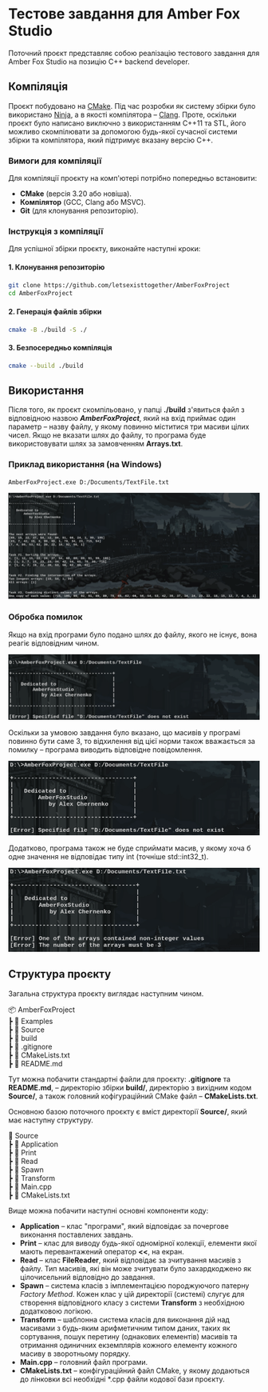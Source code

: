 
# Тестове завдання для Amber Fox Studio

Поточний проєкт представляє собою реалізацію тестового завдання для Amber Fox Studio на позицію C++ backend developer.
## Компіляція

Проєкт побудовано на [CMake](https://cmake.org/). Під час розробки як систему збірки було використано [Ninja](https://github.com/ninja-build/ninja), а в якості компілятора – [Clang](https://clang.llvm.org/cxx_status.html). Проте, оскільки проєкт було написано виключно з використанням C++11 та STL, його можливо скомпілювати за допомогою будь-якої сучасної системи збірки та компілятора, який підтримує вказану версію C++.

### Вимоги для компіляції  
Для компіляції проєкту на комп'ютері потрібно попередньо встановити:
- **CMake** (версія 3.20 або новіша).
- **Компілятор** (GCC, Clang або MSVC).  
- **Git** (для клонування репозиторію).

### Інструкція з компіляції  

Для успішної збірки проєкту, виконайте наступні кроки:  

#### 1. Клонування репозиторію  
```bash
git clone https://github.com/letsexisttogether/AmberFoxProject
cd AmberFoxProject
```
#### 2. Генерація файлів збірки 
```bash
cmake -B ./build -S ./
```
#### 3. Безпосередньо компіляція
```bash
cmake --build ./build
```
## Використання

Після того, як проєкт скомпільовано, у папці **./build** з'явиться файл з відповідною назвою **_AmberFoxProject_**, який на вхід приймає один параметр – назву файлу, у якому повинно міститися три масиви цілих чисел. Якщо не вказати шлях до файлу, то програма буде використовувати шлях за замовченням **Arrays.txt**.

### Приклад використання (на Windows)

```bash
AmberFoxProject.exe D:/Documents/TextFile.txt
```
![Результат правильного запуску програми](Examples/Example.png)

### Обробка помилок

Якщо на вхід програми було подано шлях до файлу, якого не існує, вона реагіє відповідним чином.

![](Examples/FalsePath.png)

Оскільки за умовою завдання було вказано, що масивів у програмі повинно бути саме 3, то відхилення від цієї норми також вважається за помилку – програма виводить відповідне повідомлення.

![](Examples/FalseAmount.png)

Додатково, програма також не буде сприймати масив, у якому хоча б одне значення не відповідає типу int (точніше std::int32_t).

![](Examples/FalseType.png)

## Структура проєкту

Загальна структура проєкту виглядає наступним чином.

📦 AmberFoxProject  
┣ 📂 Examples  
┣ 📂 Source  
┣ 📂 build  
┣ 📄 .gitignore  
┣ 📄 CMakeLists.txt  
┣ 📄 README.md  

Тут можна побачити стандартні файли для проєкту: **.gitignore** та **README.md**, – директорію збірки **build/**, директорію з вихідним кодом **Source/**, а також головний кофігураційний CMake файл – **CMakeLists.txt**. 

Основною базою поточного проєкту є вміст директорії **Source/**, який має наступну структуру.

📂 Source   
┣ 📂 Application  
┣ 📂 Print  
┣ 📂 Read  
┣ 📂 Spawn  
┣ 📂 Transform  
┣ 📄 Main.cpp  
┣ 📄 CMakeLists.txt

Вище можна побачити наступні основні компоненти коду:
- **Application** – клас "програми", який відповідає за почергове виконання поставлених завдань.
- **Print** – клас для виводу будь-якої одномірної колекції, елементи якої мають перевантажений оператор **<<**, на екран.
- **Read** – клас **FileReader**, який відповідає за зчитування масивів з файлу. Тип масивів, які він може зчитувати було захардкоджено як цілочисельний відповідно до завдання.
- **Spawn** – система класів з імплементацією породжуючого патерну *Factory Method*. Кожен клас у цій директорії (системі) слугує для створення відповідного класу з системи **Transform** з необхідною додатковою логікою.
- **Transform** – шаблонна система класів для виконання дій над масивами з будь-яким арифметичним типом даних, таких як сортування, пошук перетину (однакових елементів) масивів та отримання одиничних екземплярів кожного елементу кожного масиву в зворотньому порядку.
- **Main.cpp** – головний файл програми.
- **CMakeLists.txt** – конфігураційний файл CMake, у якому додаються до лінковки всі необхідні *.cpp файли кодової бази проєкту.
